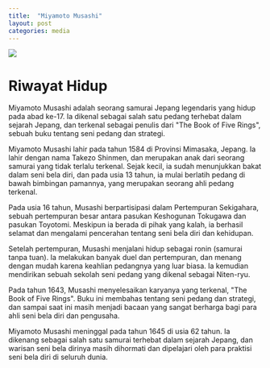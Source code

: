 ```yaml
---
title:  "Miyamoto Musashi"
layout: post
categories: media
---
```


![](https://api.duniagames.co.id/api/content/upload/file/15221707881628240204.jpg)


# Riwayat Hidup

Miyamoto Musashi adalah seorang samurai Jepang legendaris yang hidup pada abad ke-17. Ia dikenal sebagai salah satu pedang terhebat dalam sejarah Jepang, dan terkenal sebagai penulis dari "The Book of Five Rings", sebuah buku tentang seni pedang dan strategi.

Miyamoto Musashi lahir pada tahun 1584 di Provinsi Mimasaka, Jepang. Ia lahir dengan nama Takezo Shinmen, dan merupakan anak dari seorang samurai yang tidak terlalu terkenal. Sejak kecil, ia sudah menunjukkan bakat dalam seni bela diri, dan pada usia 13 tahun, ia mulai berlatih pedang di bawah bimbingan pamannya, yang merupakan seorang ahli pedang terkenal.

Pada usia 16 tahun, Musashi berpartisipasi dalam Pertempuran Sekigahara, sebuah pertempuran besar antara pasukan Keshogunan Tokugawa dan pasukan Toyotomi. Meskipun ia berada di pihak yang kalah, ia berhasil selamat dan mengalami pencerahan tentang seni bela diri dan kehidupan.

Setelah pertempuran, Musashi menjalani hidup sebagai ronin (samurai tanpa tuan). Ia melakukan banyak duel dan pertempuran, dan menang dengan mudah karena keahlian pedangnya yang luar biasa. Ia kemudian mendirikan sebuah sekolah seni pedang yang dikenal sebagai Niten-ryu.

Pada tahun 1643, Musashi menyelesaikan karyanya yang terkenal, "The Book of Five Rings". Buku ini membahas tentang seni pedang dan strategi, dan sampai saat ini masih menjadi bacaan yang sangat berharga bagi para ahli seni bela diri dan pengusaha.

Miyamoto Musashi meninggal pada tahun 1645 di usia 62 tahun. Ia dikenang sebagai salah satu samurai terhebat dalam sejarah Jepang, dan warisan seni bela dirinya masih dihormati dan dipelajari oleh para praktisi seni bela diri di seluruh dunia.